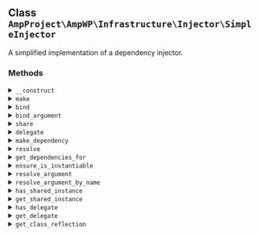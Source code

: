 ## Class `AmpProject\AmpWP\Infrastructure\Injector\SimpleInjector`

A simplified implementation of a dependency injector.

### Methods
<details>
<summary><code>__construct</code></summary>

```php
public __construct( Instantiator $instantiator = null )
```

Instantiate a SimpleInjector object.


</details>
<details>
<summary><code>make</code></summary>

```php
public make( $interface_or_class, $arguments = array() )
```

Make an object instance out of an interface or class.


</details>
<details>
<summary><code>bind</code></summary>

```php
public bind( $from, $to )
```

Bind a given interface or class to an implementation.

Note: The implementation can be an interface as well, as long as it can be resolved to an instantiatable class at runtime.


</details>
<details>
<summary><code>bind_argument</code></summary>

```php
public bind_argument( $interface_or_class, $argument_name, $value )
```

Bind an argument for a class to a specific value.


</details>
<details>
<summary><code>share</code></summary>

```php
public share( $interface_or_class )
```

Always reuse and share the same instance for the provided interface or class.


</details>
<details>
<summary><code>delegate</code></summary>

```php
public delegate( $interface_or_class, callable $callable )
```

Delegate instantiation of an interface or class to a callable.


</details>
<details>
<summary><code>make_dependency</code></summary>

```php
private make_dependency( \AmpProject\AmpWP\Infrastructure\Injector\InjectionChain $injection_chain, $interface_or_class )
```

Make an object instance out of an interface or class.


</details>
<details>
<summary><code>resolve</code></summary>

```php
private resolve( \AmpProject\AmpWP\Infrastructure\Injector\InjectionChain $injection_chain, $interface_or_class )
```

Recursively resolve an interface to the class it should be bound to.


</details>
<details>
<summary><code>get_dependencies_for</code></summary>

```php
private get_dependencies_for( \AmpProject\AmpWP\Infrastructure\Injector\InjectionChain $injection_chain, ReflectionClass $reflection, $arguments = array() )
```

Get the array of constructor dependencies for a given reflected class.


</details>
<details>
<summary><code>ensure_is_instantiable</code></summary>

```php
private ensure_is_instantiable( ReflectionClass $reflection )
```

Ensure that a given reflected class is instantiable.


</details>
<details>
<summary><code>resolve_argument</code></summary>

```php
private resolve_argument( \AmpProject\AmpWP\Infrastructure\Injector\InjectionChain $injection_chain, $class, ReflectionParameter $parameter, $arguments )
```

Resolve a given reflected argument.


</details>
<details>
<summary><code>resolve_argument_by_name</code></summary>

```php
private resolve_argument_by_name( $class, ReflectionParameter $parameter, $arguments )
```

Resolve a given reflected argument by its name.


</details>
<details>
<summary><code>has_shared_instance</code></summary>

```php
private has_shared_instance( $class )
```

Check whether a shared instance exists for a given class.


</details>
<details>
<summary><code>get_shared_instance</code></summary>

```php
private get_shared_instance( $class )
```

Get the shared instance for a given class.


</details>
<details>
<summary><code>has_delegate</code></summary>

```php
private has_delegate( $class )
```

Check whether a delegate exists for a given class.


</details>
<details>
<summary><code>get_delegate</code></summary>

```php
private get_delegate( $class )
```

Get the delegate for a given class.


</details>
<details>
<summary><code>get_class_reflection</code></summary>

```php
private get_class_reflection( $class )
```

Get the reflection for a class or throw an exception.


</details>

